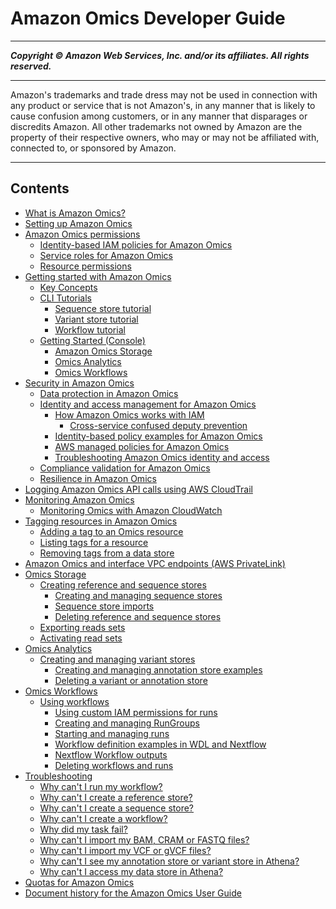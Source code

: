 # Amazon Omics Developer Guide

-----
*****Copyright &copy; Amazon Web Services, Inc. and/or its affiliates. All rights reserved.*****

-----
Amazon's trademarks and trade dress may not be used in
connection with any product or service that is not Amazon's,
in any manner that is likely to cause confusion among customers,
or in any manner that disparages or discredits Amazon. All other
trademarks not owned by Amazon are the property of their respective
owners, who may or may not be affiliated with, connected to, or
sponsored by Amazon.

-----
## Contents
+ [What is Amazon Omics?](what-is-service.md)
+ [Setting up Amazon Omics](setting-up.md)
+ [Amazon Omics permissions](omics-permissions.md)
   + [Identity-based IAM policies for Amazon Omics](permissions-user.md)
   + [Service roles for Amazon Omics](permissions-service.md)
   + [Resource permissions](permissions-resource.md)
+ [Getting started with Amazon Omics](getting-started.md)
   + [Key Concepts](concepts.md)
   + [CLI Tutorials](getting-started-tutorials.md)
      + [Sequence store tutorial](sequence-store-examples.md)
      + [Variant store tutorial](variant-store-examples.md)
      + [Workflow tutorial](workflow-examples.md)
   + [Getting Started (Console)](console-examples.md)
      + [Amazon Omics Storage](gs-console-storage.md)
      + [Omics Analytics](gs-console-analytics.md)
      + [Omics Workflows](gs-console-workflows.md)
+ [Security in Amazon Omics](security.md)
   + [Data protection in Amazon Omics](data-protection.md)
   + [Identity and access management for Amazon Omics](security-iam.md)
      + [How Amazon Omics works with IAM](security_iam_service-with-iam.md)
         + [Cross-service confused deputy prevention](cross-service-confused-deputy-prevention.md)
      + [Identity-based policy examples for Amazon Omics](security_iam_id-based-policy-examples.md)
      + [AWS managed policies for Amazon Omics](security-iam-awsmanpol.md)
      + [Troubleshooting Amazon Omics identity and access](security_iam_troubleshoot.md)
   + [Compliance validation for Amazon Omics](compliance-validation.md)
   + [Resilience in Amazon Omics](disaster-recovery-resiliency.md)
+ [Logging Amazon Omics API calls using AWS CloudTrail](logging-using-cloudtrail.md)
+ [Monitoring Amazon Omics](monitoring-overview.md)
   + [Monitoring Omics with Amazon CloudWatch](monitoring-cloudwatch.md)
+ [Tagging resources in Amazon Omics](tagging.md)
   + [Adding a tag to an Omics resource](add-a-tag.md)
   + [Listing tags for a resource](list-tags.md)
   + [Removing tags from a data store](remove-tags.md)
+ [Amazon Omics and interface VPC endpoints (AWS PrivateLink)](vpc-interface-endpoints.md)
+ [Omics Storage](sequence-stores.md)
   + [Creating reference and sequence stores](creating-datastores-cli-examples.md)
      + [Creating and managing sequence stores](manage-sequence-store.md)
      + [Sequence store imports](import-sequence-store.md)
      + [Deleting reference and sequence stores](deleting-reference-and-sequence-stores.md)
   + [Exporting reads sets](read-set-exports.md)
   + [Activating read sets](activating-read-sets.md)
+ [Omics Analytics](omics-analytics.md)
   + [Creating and managing variant stores](creating-variant-stores.md)
      + [Creating and managing annotation store examples](creating-and-managing-annotation-store-examples.md)
      + [Deleting a variant or annotation store](deleting-a-store-examples.md)
+ [Omics Workflows](workflows.md)
   + [Using workflows](creating-workflows.md)
      + [Using custom IAM permissions for runs](custom-authorization-runs.md)
      + [Creating and managing RunGroups](creating-and-managing-rungroups.md)
      + [Starting and managing runs](starting-and-managing-a-run.md)
      + [Workflow definition examples in WDL and Nextflow](workflow-definition-examples.md)
      + [Nextflow Workflow outputs](workflow-outputs.md)
      + [Deleting workflows and runs](deleting-workflows-and-runs.md)
+ [Troubleshooting](troubleshooting.md)
   + [Why can't I run my workflow?](no-run-workflow.md)
   + [Why can't I create a reference store?](reference-store-creation.md)
   + [Why can't I create a sequence store?](sequence-store-creation.md)
   + [Why can't I create a workflow?](workflow-creation.md)
   + [Why did my task fail?](task-fail.md)
   + [Why can't I import my BAM, CRAM or FASTQ files?](import-troubleshooting.md)
   + [Why can't I import my VCF or gVCF files?](variant-store-import-troubleshooting.md)
   + [Why can't I see my annotation store or variant store in Athena?](athena-troubleshooting.md)
   + [Why can't I access my data store in Athena?](athena-enginetroubleshooting.md)
+ [Quotas for Amazon Omics](load-balancer-limits.md)
+ [Document history for the Amazon Omics User Guide](doc-history.md)